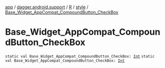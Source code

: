 [app](../../../index.md) / [dagger.android.support](../../index.md) / [R](../index.md) / [style](index.md) / [Base_Widget_AppCompat_CompoundButton_CheckBox](./-base_-widget_-app-compat_-compound-button_-check-box.md)

# Base_Widget_AppCompat_CompoundButton_CheckBox

`static val Base_Widget_AppCompat_CompoundButton_CheckBox: `[`Int`](https://kotlinlang.org/api/latest/jvm/stdlib/kotlin/-int/index.html)
`static val Base_Widget_AppCompat_CompoundButton_CheckBox: `[`Int`](https://kotlinlang.org/api/latest/jvm/stdlib/kotlin/-int/index.html)